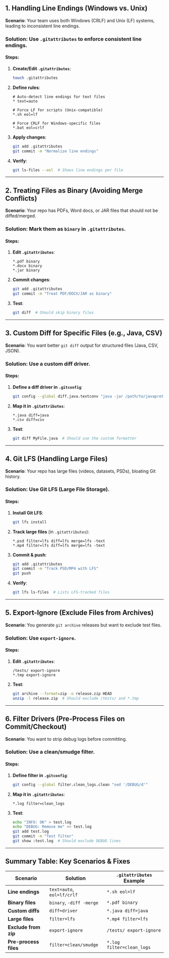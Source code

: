 ## **1. Handling Line Endings (Windows vs. Unix)**
**Scenario**: Your team uses both Windows (CRLF) and Unix (LF) systems, leading to inconsistent line endings.  

### **Solution**: Use `.gitattributes` to enforce consistent line endings.  

#### **Steps**:
1. **Create/Edit `.gitattributes`**:
   ```bash
   touch .gitattributes
   ```
2. **Define rules**:
   ```gitattributes
   # Auto-detect line endings for text files
   * text=auto

   # Force LF for scripts (Unix-compatible)
   *.sh eol=lf

   # Force CRLF for Windows-specific files
   *.bat eol=crlf
   ```
3. **Apply changes**:
   ```bash
   git add .gitattributes
   git commit -m "Normalize line endings"
   ```
4. **Verify**:
   ```bash
   git ls-files --eol  # Shows line endings per file
   ```

---
## **2. Treating Files as Binary (Avoiding Merge Conflicts)**
**Scenario**: Your repo has PDFs, Word docs, or JAR files that should not be diffed/merged.  

### **Solution**: Mark them as `binary` in `.gitattributes`.  

#### **Steps**:
1. **Edit `.gitattributes`**:
   ```gitattributes
   *.pdf binary
   *.docx binary
   *.jar binary
   ```
2. **Commit changes**:
   ```bash
   git add .gitattributes
   git commit -m "Treat PDF/DOCX/JAR as binary"
   ```
3. **Test**:
   ```bash
   git diff  # Should skip binary files
   ```

---
## **3. Custom Diff for Specific Files (e.g., Java, CSV)**
**Scenario**: You want better `git diff` output for structured files (Java, CSV, JSON).  

### **Solution**: Use a custom diff driver.  

#### **Steps**:
1. **Define a diff driver in `.gitconfig`**:
   ```bash
   git config --global diff.java.textconv "java -jar /path/to/javaprettifier.jar"
   ```
2. **Map it in `.gitattributes`**:
   ```gitattributes
   *.java diff=java
   *.csv diff=csv
   ```
3. **Test**:
   ```bash
   git diff MyFile.java  # Should use the custom formatter
   ```

---
## **4. Git LFS (Handling Large Files)**
**Scenario**: Your repo has large files (videos, datasets, PSDs), bloating Git history.  

### **Solution**: Use **Git LFS (Large File Storage)**.  

#### **Steps**:
1. **Install Git LFS**:
   ```bash
   git lfs install
   ```
2. **Track large files** (in `.gitattributes`):
   ```gitattributes
   *.psd filter=lfs diff=lfs merge=lfs -text
   *.mp4 filter=lfs diff=lfs merge=lfs -text
   ```
3. **Commit & push**:
   ```bash
   git add .gitattributes
   git commit -m "Track PSD/MP4 with LFS"
   git push
   ```
4. **Verify**:
   ```bash
   git lfs ls-files  # Lists LFS-tracked files
   ```

---
## **5. Export-Ignore (Exclude Files from Archives)**
**Scenario**: You generate `git archive` releases but want to exclude test files.  

### **Solution**: Use `export-ignore`.  

#### **Steps**:
1. **Edit `.gitattributes`**:
   ```gitattributes
   /tests/ export-ignore
   *.tmp export-ignore
   ```
2. **Test**:
   ```bash
   git archive --format=zip -o release.zip HEAD
   unzip -l release.zip  # Should exclude /tests/ and *.tmp
   ```

---
## **6. Filter Drivers (Pre-Process Files on Commit/Checkout)**
**Scenario**: You want to strip debug logs before committing.  

### **Solution**: Use a **clean/smudge filter**.  

#### **Steps**:
1. **Define filter in `.gitconfig`**:
   ```bash
   git config --global filter.clean_logs.clean "sed '/DEBUG/d'"
   ```
2. **Map it in `.gitattributes`**:
   ```gitattributes
   *.log filter=clean_logs
   ```
3. **Test**:
   ```bash
   echo "INFO: OK" > test.log
   echo "DEBUG: Remove me" >> test.log
   git add test.log
   git commit -m "Test filter"
   git show :test.log  # Should exclude DEBUG lines
   ```

---
## **Summary Table: Key Scenarios & Fixes**
| Scenario | Solution | `.gitattributes` Example |
|----------|----------|--------------------------|
| **Line endings** | `text=auto`, `eol=lf/crlf` | `*.sh eol=lf` |
| **Binary files** | `binary`, `-diff -merge` | `*.pdf binary` |
| **Custom diffs** | `diff=driver` | `*.java diff=java` |
| **Large files** | `filter=lfs` | `*.mp4 filter=lfs` |
| **Exclude from zip** | `export-ignore` | `/tests/ export-ignore` |
| **Pre-process files** | `filter=clean/smudge` | `*.log filter=clean_logs` |
